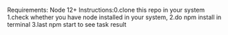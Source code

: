 Requirements: Node 12+
Instructions:0.clone this repo in your system
1.check whether you have node installed in your system,
2.do npm install in terminal
3.last npm start to see task result
